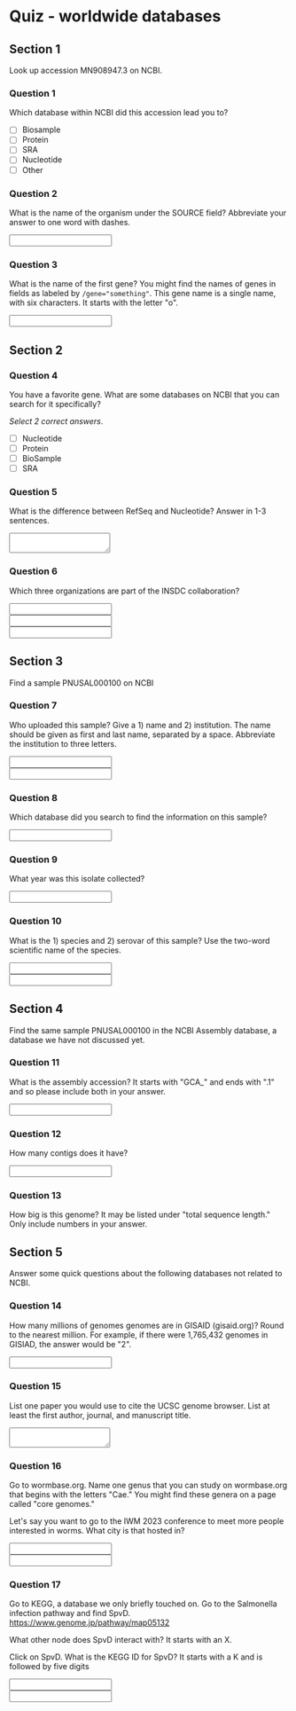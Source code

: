 # Quiz - worldwide databases

## Section 1

Look up accession MN908947.3 on NCBI.

### Question 1

Which database within NCBI did this accession lead you to?

- [ ] Biosample
- [ ] Protein
- [ ] SRA
- [ ] Nucleotide
- [ ] Other

### Question 2

What is the name of the organism under the SOURCE field? Abbreviate your answer to one word with dashes.

<input type="text" />

### Question 3

What is the name of the first gene?
You might find the names of genes in fields as labeled by `/gene="something"`.  This gene name is a single name, with six characters. It starts with the letter "o".

<input type="text" />

## Section 2

### Question 4

You have a favorite gene.  What are some databases on NCBI that you can search for it specifically?

_Select 2 correct answers_.

- [ ] Nucleotide
- [ ] Protein
- [ ] BioSample
- [ ] SRA

### Question 5

What is the difference between RefSeq and Nucleotide?
Answer in 1-3 sentences.

<textarea></textarea>

### Question 6

Which three organizations are part of the INSDC collaboration?

<div>
    <input type="text" ><br />
    <input type="text" ><br />
    <input type="text" >
</div>

## Section 3

Find a sample PNUSAL000100 on NCBI

### Question 7

Who uploaded this sample?  Give a 1) name and 2) institution.  The name should be given as first and last name, separated by a space.  Abbreviate the institution to three letters.

<input type="text" /><br />
<input type="text" />

### Question 8

Which database did you search to find the information on this sample?

<input type="text" />

### Question 9

What year was this isolate collected?

<input type="text" />

### Question 10

What is the 1) species and 2) serovar of this sample?  Use the two-word scientific name of the species.

<input type="text" /><br />
<input type="text" />

## Section 4

Find the same sample PNUSAL000100 in the NCBI Assembly database, a database we have not discussed yet.

### Question 11

What is the assembly accession?  It starts with "GCA_" and ends with ".1" and so please include both in your answer. 

<input type="text" />

### Question 12

How many contigs does it have?

<input type="text" />

### Question 13

How big is this genome? It may be listed under "total sequence length."  Only include numbers in your answer.

## Section 5

Answer some quick questions about the following databases not related to NCBI.

### Question 14

How many millions of genomes genomes are in GISAID (gisaid.org)?  Round to the nearest million.  For example, if there were 1,765,432 genomes in GISIAD, the answer would be "2".

<input type="text" />

### Question 15

List one paper you would use to cite the UCSC genome browser.  List at least the first author, journal, and manuscript title.

<textarea></textarea>

### Question 16

Go to wormbase.org.  Name one genus that you can study on wormbase.org that begins with the letters "Cae."  You might find these genera on a page called "core genomes."

Let's say you want to go to the IWM 2023 conference to meet more people interested in worms. What city is that hosted in?

<input type="text" /><br />
<input type="text" />

### Question 17

Go to KEGG, a database we only briefly touched on. Go to the Salmonella infection pathway and find SpvD. <https://www.genome.jp/pathway/map05132>

What other node does SpvD interact with? It starts with an X.

Click on SpvD. What is the KEGG ID for SpvD? It starts with a K and is followed by five digits

<input type="text" /><br />
<input type="text" />
